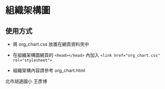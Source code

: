 # 組織架構圖

## 使用方式

* 將 org_chart.css 放置在網頁資料夾中

* 在組織架構圖網頁的 ``` <head></head> ``` 內加入 ``` <link href="org_chart.css" rel="stylesheet"> ```

* 組織架構內容請參考 org_chart.html


北市胡適國小 王彥博
